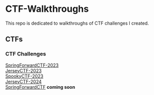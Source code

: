 # CTF-Walkthroughs
This repo is dedicated to walkthroughs of CTF challenges I created.

## CTFs

### CTF Challenges
[SpringForwardCTF-2023](springforwardctf-2023)<br>
[JerseyCTF-2023](jerseyctf-2023)<br>
[SpookyCTF-2023](spookyctf-2023)<br>
[JerseyCTF-2024](jerseyctf-2024)<br>
[SpringForwardCTF](springforwardctf-2024) **coming soon**<br>
